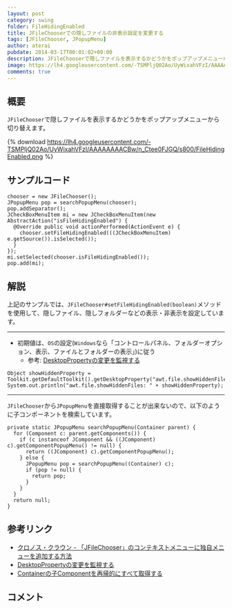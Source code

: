 ```yaml
---
layout: post
category: swing
folder: FileHidingEnabled
title: JFileChooserでの隠しファイルの非表示設定を変更する
tags: [JFileChooser, JPopupMenu]
author: aterai
pubdate: 2014-03-17T00:01:02+09:00
description: JFileChooserで隠しファイルを表示するかどうかをポップアップメニューから切り替えます。
image: https://lh4.googleusercontent.com/-TSMPljQ02Ao/UyWixahVFzI/AAAAAAAACBw/n_Ctee0FJGQ/s800/FileHidingEnabled.png
comments: true
---
```

## 概要
`JFileChooser`で隠しファイルを表示するかどうかをポップアップメニューから切り替えます。

{% download https://lh4.googleusercontent.com/-TSMPljQ02Ao/UyWixahVFzI/AAAAAAAACBw/n_Ctee0FJGQ/s800/FileHidingEnabled.png %}

## サンプルコード
<pre class="prettyprint"><code>chooser = new JFileChooser();
JPopupMenu pop = searchPopupMenu(chooser);
pop.addSeparator();
JCheckBoxMenuItem mi = new JCheckBoxMenuItem(new AbstractAction("isFileHidingEnabled") {
  @Override public void actionPerformed(ActionEvent e) {
    chooser.setFileHidingEnabled(((JCheckBoxMenuItem) e.getSource()).isSelected());
  }
});
mi.setSelected(chooser.isFileHidingEnabled());
pop.add(mi);
</code></pre>

## 解説
上記のサンプルでは、`JFileChooser#setFileHidingEnabled(boolean)`メソッドを使用して、隠しファイル、隠しフォルダーなどの表示・非表示を設定しています。

- - - -
- 初期値は、`OS`の設定(`Windows`なら「コントロールパネル、フォルダーオプション、表示、ファイルとフォルダーの表示」)に従う
    - 参考: [DesktopPropertyの変更を監視する](https://ateraimemo.com/Swing/DesktopProperty.html)

<!-- dummy comment line for breaking list -->

<pre class="prettyprint"><code>Object showHiddenProperty = Toolkit.getDefaultToolkit().getDesktopProperty("awt.file.showHiddenFiles");
System.out.println("awt.file.showHiddenFiles: " + showHiddenProperty);
</code></pre>

- - - -
`JFileChooser`から`JPopupMenu`を直接取得することが出来ないので、以下のように子コンポーネントを検索しています。

<pre class="prettyprint"><code>private static JPopupMenu searchPopupMenu(Container parent) {
  for (Component c: parent.getComponents()) {
    if (c instanceof JComponent &amp;&amp; ((JComponent) c).getComponentPopupMenu() != null) {
      return ((JComponent) c).getComponentPopupMenu();
    } else {
      JPopupMenu pop = searchPopupMenu((Container) c);
      if (pop != null) {
        return pop;
      }
    }
  }
  return null;
}
</code></pre>

## 参考リンク
- [クロノス・クラウン - 「JFileChooser」のコンテキストメニューに独自メニューを追加する方法](http://crocro.com/news/20110706140746.html)
- [DesktopPropertyの変更を監視する](https://ateraimemo.com/Swing/DesktopProperty.html)
- [Containerの子Componentを再帰的にすべて取得する](https://ateraimemo.com/Swing/GetComponentsRecursively.html)

<!-- dummy comment line for breaking list -->

## コメント
